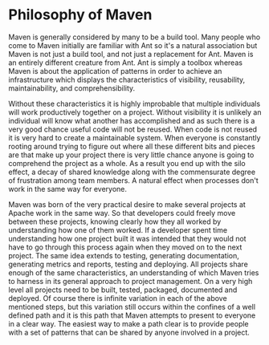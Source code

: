 # Philosophy of Maven 

<!--
 Allow front-matter here eventually. Just copy Jekyll
 Jason van Zyl
 12 October 2005
-->

Maven is generally considered by many to be a build tool. Many people who come to Maven initially are familiar
with Ant so it's a natural association but Maven is not just a build tool, and not just a replacement for Ant.
Maven is an entirely different creature from Ant. Ant is simply a toolbox whereas Maven is about the
application of patterns in order to achieve an infrastructure which displays the characteristics of
visibility, reusability, maintainability, and comprehensibility.

Without these characteristics it is highly improbable that multiple individuals will work productively together
on a project. Without visibility it is unlikely an individual will know what another has accomplished and as such
there is a very good chance useful code will not be reused. When code is not reused it is very hard to create
a maintainable system. When everyone is constantly rooting around trying to figure out where all these different
bits and pieces are that make up your project there is very little chance anyone is going to comprehend the
project as a whole. As a result you end up with the silo effect, a decay of shared knowledge along with
the commensurate degree of frustration among team members. A natural effect when processes don't work
in the same way for everyone.

Maven was born of the very practical desire to make several projects at Apache work in the same way. So that developers
could freely move between these projects, knowing clearly how they all worked by understanding how one of them
worked. If a developer spent time understanding how one project built it was intended that they would not have
to go through this process again when they moved on to the next project. The same idea extends to testing,
generating documentation, generating metrics and reports, testing and deploying. All projects share
enough of the same characteristics, an understanding of which Maven tries to harness in its general approach
to project management. On a very high level all projects need to be built, tested, packaged, documented
and deployed. Of course there is infinite variation in each of the above mentioned steps, but this variation
still occurs within the confines of a well defined path and it is this path that Maven attempts to present to
everyone in a clear way. The easiest way to make a path clear is to provide people with a set of patterns that
can be shared by anyone involved in a project.
